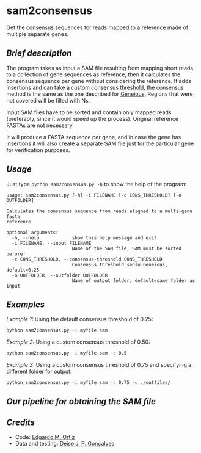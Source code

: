 # sam2consensus
Get the consensus sequences for reads mapped to a reference made of multiple separate genes.

## _Brief description_
The program takes as input a SAM file resulting from mapping short reads to a collection of
gene sequences as reference, then it calculates the consensus sequence per gene without
considering the reference. It adds insertions and can take a custom consensus threshold,
the consensus method is the same as the one described for [Geneious](http://assets.geneious.com/manual/8.1/GeneiousManualse41.html). Regions that were not covered will be filled with Ns.

Input SAM files have to be sorted and contain only mapped reads (preferably, since it would speed up the process). Original reference FASTAs are not necessary.

It will produce a FASTA sequence per gene, and in case the gene has insertions it will also create
a separate SAM file just for the particular gene for verification purposes.

## _Usage_
Just type `python sam2consensus.py -h` to show the help of the program:
```
usage: sam2consensus.py [-h] -i FILENAME [-c CONS_THRESHOLD] [-o OUTFOLDER]

Calculates the consensus sequence from reads aligned to a multi-gene fasta
reference

optional arguments:
  -h, --help            show this help message and exit
  -i FILENAME, --input FILENAME
                        Name of the SAM file, SAM must be sorted before!
  -c CONS_THRESHOLD, --consensus-threshold CONS_THRESHOLD
                        Consensus threshold sensu Geneious, default=0.25
  -o OUTFOLDER, --outfolder OUTFOLDER
                        Name of output folder, default=same folder as input
```

## _Examples_
_Example 1:_ Using the default consensus threshold of 0.25:
```bash
python sam2consensus.py -i myfile.sam
```

_Example 2:_ Using a custom consensus threshold of 0.50:
```bash
python sam2consensus.py -i myfile.sam -c 0.5
```

_Example 3:_ Using a custom consensus threshold of 0.75 and specifying a different folder for output:
```bash
python sam2consensus.py -i myfile.sam -c 0.75 -o ./outfiles/
```

## _Our pipeline for obtaining the SAM file_

## _Credits_
- Code: [Edgardo M. Ortiz](mailto:e.ortiz.v@gmail.com)
- Data and testing: [Deise J. P. Gonçalves](mailto:deisejpg@gmail.com)
